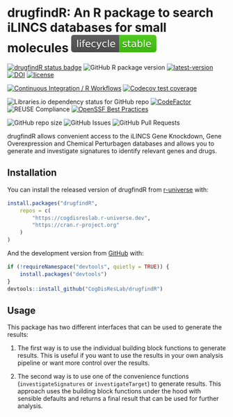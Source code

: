 <!-- README.md is generated from README.Rmd. Please edit that file -->

# drugfindR: An R package to search iLINCS databases for small molecules [![Lifecycle: stable](man/figures/lifecycle-stable.svg)](https://lifecycle.r-lib.org/articles/stages.html#stable)

<!-- badges: start -->

[![drugfindR status badge](https://cogdisreslab.r-universe.dev/badges/drugfindR)](https://cogdisreslab.r-universe.dev/drugfindR)
![GitHub R package version](https://img.shields.io/github/r-package/v/CogDisResLab/drugfindR)
[![latest-version](https://img.shields.io/badge/dynamic/json?url=https%3A%2F%2Fcogdisreslab.r-universe.dev%2Fapi%2Fpackages%2FdrugfindR&query=%24.Version&style=flat&label=latest-release&color=orange)](https://github.com/CogDisResLab/drugfindR/releases/latest)
[![DOI](https://zenodo.org/badge/DOI/10.5281/zenodo.8346520.svg)](https://doi.org/10.5281/zenodo.8346520)
[![license](https://img.shields.io/github/license/CogDisResLab/drugfindR)](https://github.com/CogDisResLab/drugfindR/blob/main/LICENSE)

[![Continuous Integration / R Workflows](https://github.com/CogDisResLab/drugfindR/actions/workflows/rworkflows.yml/badge.svg)](https://github.com/CogDisResLab/drugfindR/actions/workflows/rworkflows.yml)
[![Codecov test coverage](https://codecov.io/gh/CogDisResLab/drugfindR/branch/devel/graph/badge.svg)](https://app.codecov.io/gh/CogDisResLab/drugfindR?branch=devel)

![Libraries.io dependency status for GitHub repo](https://img.shields.io/librariesio/github/CogDisResLab/drugfindR)
[![CodeFactor](https://www.codefactor.io/repository/github/cogdisreslab/drugfindr/badge)](https://www.codefactor.io/repository/github/cogdisreslab/drugfindr)
![REUSE Compliance](https://img.shields.io/reuse/compliance/github.com%2FCogDisResLab%2FdrugfindR.git)
[![OpenSSF Best Practices](https://www.bestpractices.dev/projects/9473/badge)](https://www.bestpractices.dev/projects/9473)

![GitHub repo size](https://img.shields.io/github/repo-size/CogDisResLab/drugfindR)
![GitHub Issues](https://img.shields.io/github/issues/CogDisResLab/drugfindR)
![GitHub Pull Requests](https://img.shields.io/github/issues-pr/CogDisResLab/drugfindR)

<!-- badges: end -->

drugfindR allows convenient access to the iLINCS Gene Knockdown, Gene
Overexpression and Chemical Perturbagen databases and allows you to
generate and investigate signatures to identify relevant genes and
drugs.

## Installation

You can install the released version of drugfindR from
[r-universe](https://cogdisreslab.r-universe.dev/drugfindR) with:

```r
install.packages("drugfindR",
    repos = c(
        "https://cogdisreslab.r-universe.dev",
        "https://cran.r-project.org"
    )
)
```

And the development version from [GitHub](https://github.com/) with:

```r
if (!requireNamespace("devtools", quietly = TRUE)) {
    install.packages("devtools")
}
devtools::install_github("CogDisResLab/drugfindR")
```

## Usage

This package has two different interfaces that can be used to generate
the results:

1.  The first way is to use the individual building block functions to
    generate results. This is useful if you want to use the results in
    your own analysis pipeline or want more control over the results.

2.  The second way is to use one of the convenience functions
    (`investigateSignatures` or `investigateTarget`) to generate
    results. This approach uses the building block functions under the
    hood with sensible defaults and returns a final result that can be
    used for further analysis.
